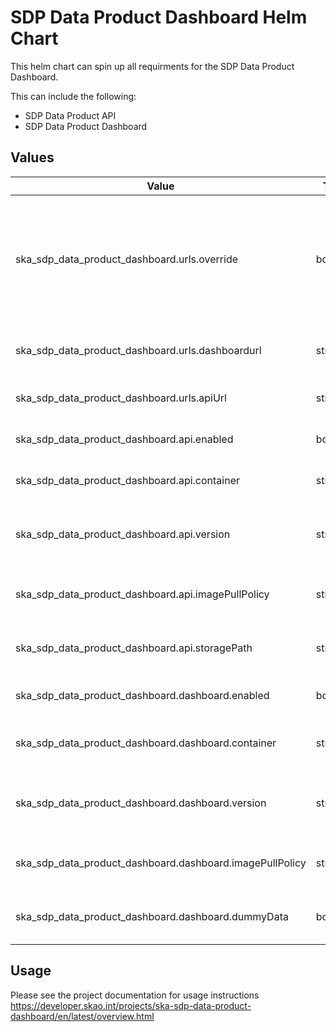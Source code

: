 # SDP Data Product Dashboard Helm Chart

This helm chart can spin up all requirments for the SDP Data Product Dashboard.

This can include the following:
* SDP Data Product API
* SDP Data Product Dashboard

## Values

| Value                                                     | Type      | Required   | Default                   | Comment                                            |
| --------------------------------------------------------- | --------- | ---------- | --------------            | -------------------------------------------------- |
| ska_sdp_data_product_dashboard.urls.override              | boolean   | Yes        | False                     | Used to override the URL's generated in the _helpers.tpl file that uses the deployed namespaces |
| ska_sdp_data_product_dashboard.urls.dashboardurl          | string    | Yes        | "http://localhost"        | Dashboard URL if the override value is true        |
| ska_sdp_data_product_dashboard.urls.apiUrl                | string    | Yes        | "http://localhost:8000"   | API URLif the override value is true               |
| ska_sdp_data_product_dashboard.api.enabled                | boolean   | Yes        | True                      | Should the API be created                          |
| ska_sdp_data_product_dashboard.api.container              | string    | Yes        | link                      | The Docker image for the API                       |
| ska_sdp_data_product_dashboard.api.version                | string    | Yes        | latest                    | The version of the Docker image to use             |
| ska_sdp_data_product_dashboard.api.imagePullPolicy        | string    | Yes        | IfNotPresent              | When should the image be pulled                    |
| ska_sdp_data_product_dashboard.api.storagePath            | string    | Yes        | "/var/log"                | When should the image be pulled                    |
| ska_sdp_data_product_dashboard.dashboard.enabled          | boolean   | Yes        | True                      | Should the dashboard be created                    |
| ska_sdp_data_product_dashboard.dashboard.container        | string    | Yes        | link                      | The Docker image for the dashboard                 |
| ska_sdp_data_product_dashboard.dashboard.version          | string    | Yes        | latest                    | The version of the Docker image to use             |
| ska_sdp_data_product_dashboard.dashboard.imagePullPolicy  | string    | Yes        | IfNotPresent              | When should the image be pulled                    |
| ska_sdp_data_product_dashboard.dashboard.dummyData        | boolean   | Yes        | False                     | Flag to use dummy data rather then the API         |


## Usage

Please see the project documentation for usage instructions https://developer.skao.int/projects/ska-sdp-data-product-dashboard/en/latest/overview.html